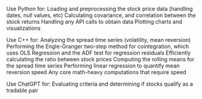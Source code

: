 Use Python for:
Loading and preprocessing the stock price data (handling dates, null values, etc)
Calculating covariance, and correlation between the stock returns
Handling any API calls to obtain data
Plotting charts and visualizations

Use C++ for:
Analyzing the spread time series (volatility, mean reversion)
Performing the Engle-Granger two-step method for cointegration, which uses
OLS Regression and the ADF test for regression residuals
Efficiently calculating the ratio between stock prices
Computing the rolling means for the spread time series
Performing linear regression to quantify mean reversion speed
Any core math-heavy computations that require speed

Use ChatGPT for:
Evaluating criteria and determining if stocks qualify as a tradable pair
